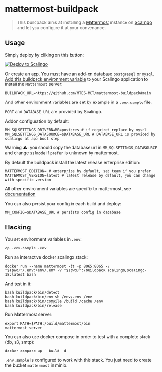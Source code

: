 # mattermost-buildpack

> This buildpack aims at installing a [Mattermost](https://mattermost.com) instance on [Scalingo](https://www.scalingo.com) and let you configure it at your convenance.

## Usage

Simply deploy by cliking on this button:

[![Deploy to Scalingo](https://cdn.scalingo.com/deploy/button.svg)](https://my.scalingo.com/deploy?source=https://github.com/MTES-MCT/mattermost-scalingo#main)

Or create an app. You must have an add-on database `postgresql` or `mysql`.
[Add this buildpack environment variable][1] to your Scalingo application to install the `Mattermost` server:

```shell
BUILDPACK_URL=https://github.com/MTES-MCT/mattermost-buildpack#main
```

And other environment variables are set by example in a `.env.sample` file.

`PORT` and `DATABASE_URL` are provided by Scalingo.

Addon configuration by default:

```shell
MM_SQLSETTINGS_DRIVERNAME=postgres # if required replace by mysql
MM_SQLSETTINGS_DATASOURCE=$DATABASE_URL # DATABASE_URL is provided by scalingo at app boot step
```

Warning ⚠️: you should copy the database url in `MM_SQLSETTINGS_DATASOURCE` and change `sslmode` if `prefer` is unknown by mattermost.

By default the buildpack install the latest release enterprise edition:

```shell
MATTERMOST_EDITION= # enterprise by default, set team if you prefer
MATTERMOST_VERSION=latest # latest release by default, you can change with specific version
```

All other environment variables are specific to mattermost, see [documentation](https://docs.mattermost.com/administration/config-settings.html#environment-variables).

You can also persist your config in each build and deploy:

```shell
MM_CONFIG=$DATABASE_URL # persists config in database
```

## Hacking

You set environment variables in `.env`:

```shell
cp .env.sample .env
```

Run an interactive docker scalingo stack:

```shell
docker run --name mattermost -it -p 8065:8065 -v "$(pwd)"/.env:/env/.env -v "$(pwd)":/buildpack scalingo/scalingo-18:latest bash
```

And test in it:

```shell
bash buildpack/bin/detect
bash buildpack/bin/env.sh /env/.env /env
bash buildpack/bin/compile /build /cache /env
bash buildpack/bin/release
```

Run Mattermost server:

```shell
export PATH=$PATH:/build/mattermost/bin
mattermost server
```

You can also use docker-compose in order to test with a complete stack (db, s3, smtp):

```shell
docker-compose up --build -d
```

`.env.sample` is configured to work with this stack. You just need to create the bucket `mattermost` in minio.

[1]: https://doc.scalingo.com/platform/deployment/buildpacks/custom
